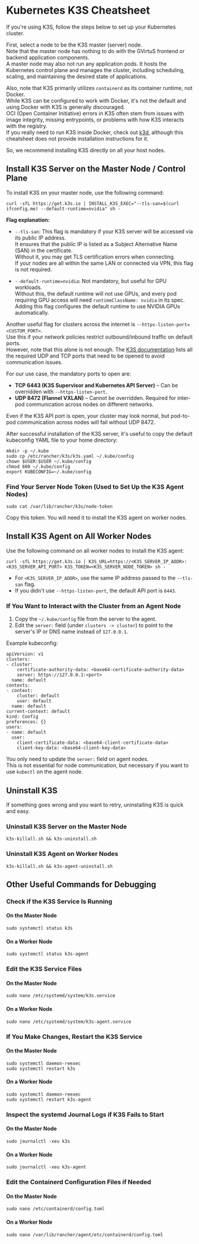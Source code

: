 # Kubernetes K3S Cheatsheet

If you're using K3S, follow the steps below to set up your Kubernetes cluster.

First, select a node to be the K3S master (server) node.  
Note that the master node has nothing to do with the GVirtuS frontend or backend application components.  
A master node may also not run any application pods. It hosts the Kubernetes control plane and manages the cluster, including scheduling, scaling, and maintaining the desired state of applications.

Also, note that K3S primarily utilizes `containerd` as its container runtime, not Docker.  
While K3S can be configured to work with Docker, it's not the default and using Docker with K3S is generally discouraged.  
OCI (Open Container Initiative) errors in K3S often stem from issues with image integrity, missing entrypoints, or problems with how K3S interacts with the registry.  
If you really need to run K3S inside Docker, check out [k3d](https://k3d.io/stable/), although this cheatsheet does not provide installation instructions for it.

So, we recommend installing K3S directly on all your host nodes.

## Install K3S Server on the Master Node / Control Plane

To install K3S on your master node, use the following command:

```
curl -sfL https://get.k3s.io | INSTALL_K3S_EXEC="--tls-san=$(curl ifconfig.me) --default-runtime=nvidia" sh -
```

**Flag explanation:**

- `--tls-san`: This flag is mandatory if your K3S server will be accessed via its public IP address.  
  It ensures that the public IP is listed as a Subject Alternative Name (SAN) in the certificate.  
  Without it, you may get TLS certification errors when connecting.  
  If your nodes are all within the same LAN or connected via VPN, this flag is not required.

- `--default-runtime=nvidia`: Not mandatory, but useful for GPU workloads.  
  Without this, the default runtime will not use GPUs, and every pod requiring GPU access will need `runtimeClassName: nvidia` in its spec.  
  Adding this flag configures the default runtime to use NVIDIA GPUs automatically.

Another useful flag for clusters across the internet is `--https-listen-port=<CUSTOM_PORT>`.  
Use this if your network policies restrict outbound/inbound traffic on default ports.  
However, note that this alone is not enough. The [K3S documentation](https://docs.k3s.io/installation/requirements#inbound-rules-for-k3s-nodes) lists all the required UDP and TCP ports that need to be opened to avoid communication issues.

For our use case, the mandatory ports to open are:

- **TCP 6443 (K3S Supervisor and Kubernetes API Server)** – Can be overridden with `--https-listen-port`.
- **UDP 8472 (Flannel VXLAN)** – Cannot be overridden. Required for inter-pod communication across nodes on different networks.

Even if the K3S API port is open, your cluster may look normal, but pod-to-pod communication across nodes will fail without UDP 8472.

After successful installation of the K3S server, it's useful to copy the default kubeconfig YAML file to your home directory:

```
mkdir -p ~/.kube
sudo cp /etc/rancher/k3s/k3s.yaml ~/.kube/config
chown $USER:$USER ~/.kube/config
chmod 600 ~/.kube/config
export KUBECONFIG=~/.kube/config
```

### Find Your Server Node Token (Used to Set Up the K3S Agent Nodes)

```
sudo cat /var/lib/rancher/k3s/node-token
```

Copy this token. You will need it to install the K3S agent on worker nodes.

## Install K3S Agent on All Worker Nodes

Use the following command on all worker nodes to install the K3S agent:

```
curl -sfL https://get.k3s.io | K3S_URL=https://<K3S_SERVER_IP_ADDR>:<K3S_SERVER_API_PORT> K3S_TOKEN=<K3S_SERVER_NODE_TOKEN> sh -
```

- For `<K3S_SERVER_IP_ADDR>`, use the same IP address passed to the `--tls-san` flag.
- If you didn't use `--https-listen-port`, the default API port is `6443`.

### If You Want to Interact with the Cluster from an Agent Node

1. Copy the `~/.kube/config` file from the server to the agent.
2. Edit the `server:` field (under `clusters -> cluster`) to point to the server's IP or DNS name instead of `127.0.0.1`.

Example kubeconfig:

```
apiVersion: v1
clusters:
- cluster:
    certificate-authority-data: <base64-certificate-authority-data>
    server: https://127.0.0.1:<port>
  name: default
contexts:
- context:
    cluster: default
    user: default
  name: default
current-context: default
kind: Config
preferences: {}
users:
- name: default
  user:
    client-certificate-data: <base64-client-certificate-data>
    client-key-data: <base64-client-key-data>
```

You only need to update the `server:` field on agent nodes.  
This is not essential for node communication, but necessary if you want to use `kubectl` on the agent node.

## Uninstall K3S

If something goes wrong and you want to retry, uninstalling K3S is quick and easy.

### Uninstall K3S Server on the Master Node

```
k3s-killall.sh && k3s-uninstall.sh
```

### Uninstall K3S Agent on Worker Nodes

```
k3s-killall.sh && k3s-agent-uninstall.sh
```

## Other Useful Commands for Debugging

### Check if the K3S Service Is Running

#### On the Master Node

```
sudo systemctl status k3s
```

#### On a Worker Node

```
sudo systemctl status k3s-agent
```

### Edit the K3S Service Files

#### On the Master Node

```
sudo nano /etc/systemd/system/k3s.service
```

#### On a Worker Node

```
sudo nano /etc/systemd/system/k3s-agent.service
```

### If You Make Changes, Restart the K3S Service

#### On the Master Node

```
sudo systemctl daemon-reexec
sudo systemctl restart k3s
```

#### On a Worker Node

```
sudo systemctl daemon-reexec
sudo systemctl restart k3s-agent
```

### Inspect the systemd Journal Logs if K3S Fails to Start

#### On the Master Node

```
sudo journalctl -xeu k3s
```

#### On a Worker Node

```
sudo journalctl -xeu k3s-agent
```

### Edit the Containerd Configuration Files if Needed

#### On the Master Node

```
sudo nano /etc/containerd/config.toml
```

#### On a Worker Node

```
sudo nano /var/lib/rancher/agent/etc/containerd/config.toml
```
